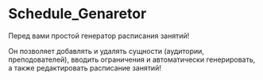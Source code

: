 # Schedule_Genaretor

Перед вами простой генератор расписания занятий!

Он позволяет добавлять и удалять сущности (аудитории, преподователей), вводить ограничения 
и автоматически генерировать, а также редактировать расписание занятий!
